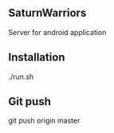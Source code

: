 SaturnWarriors
--------------
Server for android application

Installation
------------
./run.sh

Git push
--------
git push origin master
